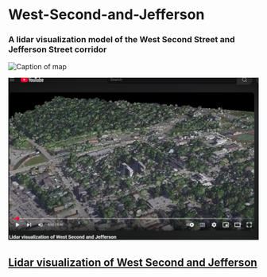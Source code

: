 # West-Second-and-Jefferson
### A lidar visualization model of the West Second Street and Jefferson Street corridor 
![Caption of map](Map.jpg)  

![Screenshot of visualization](Animation.jpg)
## [Lidar visualization of West Second and Jefferson](https://www.youtube.com/watch?v=yWy2XUowiiw)